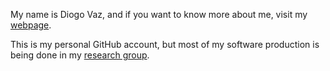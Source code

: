 My name is Diogo Vaz, and if you want to know more about me, visit my [webpage](https://diogolvaz.github.io/).  

This is my personal GitHub account, but most of my software production is being done in my [research group](https://github.com/IntelligentSecureDistributedComputing?view_as=public).

<!--
**diogolvaz/diogolvaz** is a ✨ _special_ ✨ repository because its `README.md` (this file) appears on your GitHub profile.

Here are some ideas to get you started:

- 🔭 I’m currently working on ...
- 🌱 I’m currently learning ...
- 👯 I’m looking to collaborate on ...
- 🤔 I’m looking for help with ...
- 💬 Ask me about ...
- 📫 How to reach me: ...
- 😄 Pronouns: ...
- ⚡ Fun fact: ...
-->

